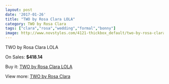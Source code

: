 ```yaml
---
layout: post
date: '2017-01-26'
title: "TWO by Rosa Clara LOLA"
category: TWO by Rosa Clara
tags: ["clara","rosa","wedding","formal","bonny"]
image: http://www.novstyles.com/4121-thickbox_default/two-by-rosa-clara-lola.jpg
---
```

TWO by Rosa Clara LOLA

On Sales: **$418.14**
<a href="https://www.novstyles.com/en/two-by-rosa-clara/2591-two-by-rosa-clara-lola.html"><amp-img layout="responsive" width="600" height="600" src="//www.novstyles.com/4121-thickbox_default/two-by-rosa-clara-lola.jpg" alt="TWO by Rosa Clara LOLA 0" /></a>

Buy it: [TWO by Rosa Clara LOLA](https://www.novstyles.com/en/two-by-rosa-clara/2591-two-by-rosa-clara-lola.html "TWO by Rosa Clara LOLA")

View more: [TWO by Rosa Clara](https://www.novstyles.com/en/16-two-by-rosa-clara "TWO by Rosa Clara")
